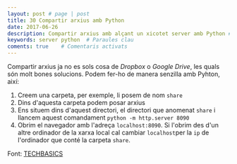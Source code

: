 ```yaml
---
layout: post # page | post
title: 30 Compartir arxius amb Python
date: 2017-06-26 
description: Compartir arxius amb alçant un xicotet server amb Python # Argument
keywords: server python  # Paraules clau
coments: true    # Comentaris activats
---
```


Compartir arxius ja no es sols cosa de *Dropbox* o *Google Drive*, les quals són molt bones solucions. Podem fer-ho de manera senzilla amb Pyhton, així:

1. Creem una carpeta, per exemple, li posem de nom `share`
2. Dins d'aquesta carpeta podem posar arxius
3. Ens situem dins d'aquest directori, el directori que anomenat `share` i llancem aquest comandament `python -m http.server 8090`
4. Obrim el navegador amb l'adreça `localhost:8090`. Si l'obrim des d'un altre ordinador de la xarxa local cal cambiar `localhost`per la `ip` de l'ordinador que conté la carpeta `share`.

Font: [TECHBASICS](https://techpickup.wordpress.com/2017/06/25/how-to-share-files-in-network/)

